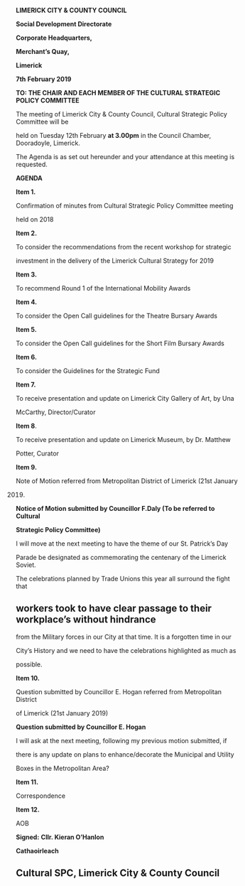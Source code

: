 **LIMERICK CITY & COUNTY COUNCIL**

**Social Development Directorate**

**Corporate Headquarters,**

**Merchant’s Quay,**

**Limerick**

**7th** **February 2019**

**TO: THE CHAIR AND EACH MEMBER OF THE CULTURAL STRATEGIC POLICY COMMITTEE**

The meeting of Limerick City & County Council, Cultural Strategic Policy Committee will be

held on Tuesday 12th February **at 3.00pm** in the Council Chamber, Dooradoyle, Limerick.

The Agenda is as set out hereunder and your attendance at this meeting is requested.

**AGENDA**

**Item 1.**

Confirmation of minutes from Cultural Strategic Policy Committee meeting

held on 2018

**Item 2.**

To consider the recommendations from the recent workshop for strategic

investment in the delivery of the Limerick Cultural Strategy for 2019

**Item 3.**

To recommend Round 1 of the International Mobility Awards

**Item 4.**

To consider the Open Call guidelines for the Theatre Bursary Awards

**Item 5.**

To consider the Open Call guidelines for the Short Film Bursary Awards

**Item 6.**

To consider the Guidelines for the Strategic Fund

**Item 7.**

To receive presentation and update on Limerick City Gallery of Art, by Una

McCarthy, Director/Curator

**Item 8**.

To receive presentation and update on Limerick Museum, by Dr. Matthew

Potter, Curator

**Item 9.**

Note of Motion referred from Metropolitan District of Limerick (21st January

2019)

**Notice of Motion submitted by Councillor F.Daly (To be referred to Cultural**

**Strategic Policy Committee)**

I will move at the next meeting to have the theme of our St. Patrick’s Day

Parade be designated as commemorating the centenary of the Limerick Soviet.

The celebrations planned by Trade Unions this year all surround the fight that

workers took to have clear passage to their workplace’s without hindrance
---
from the Military forces in our City at that time. It is a forgotten time in our

City’s History and we need to have the celebrations highlighted as much as

possible.

**Item 10.**

Question submitted by Councillor E. Hogan referred from Metropolitan District

of Limerick (21st January 2019)

**Question submitted by Councillor E. Hogan**

I will ask at the next meeting, following my previous motion submitted, if

there is any update on plans to enhance/decorate the Municipal and Utility

Boxes in the Metropolitan Area?

**Item 11.**

Correspondence

**Item 12.**

AOB

**Signed:** **Cllr. Kieran O’Hanlon**

**Cathaoirleach**

**Cultural SPC, Limerick City & County Council**
---
